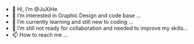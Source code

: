 - 👋 Hi, I’m @JuXiHe
- 👀 I’m interested in Graphic Design and code base ...
- 🌱 I’m currently learning and still new to coding ...
- 💞️ I’m still not ready for collaboration and needed to  improve my skills...
- 📫 How to reach me ...

<!---
JuXiHe/JuXiHe is a ✨ special ✨ repository because its `README.md` (this file) appears on your GitHub profile.
You can click the Preview link to take a look at your changes.
--->
